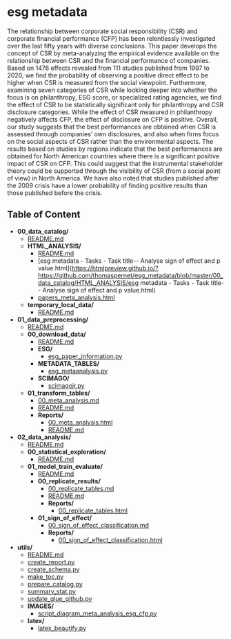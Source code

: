 
# esg metadata



The relationship between corporate social responsibility (CSR) and corporate financial performance (CFP) has been relentlessly investigated over the last fifty years with diverse conclusions. This paper develops the concept of CSR by meta-analyzing the empirical evidence available on the relationship between CSR and the financial performance of companies. Based on 1476 effects revealed from 111 studies published from 1997 to 2020, we find the probability of observing a positive direct effect to be higher when CSR is measured from the social viewpoint. Furthermore, examining seven categories of CSR while looking deeper into whether the focus is on philanthropy, ESG score, or specialized rating agencies, we find the effect of CSR to be statistically significant only for philanthropy and CSR disclosure categories. While the effect of CSR measured in philanthropy negatively affects CFP, the effect of disclosure on CFP is positive. Overall, our study suggests that the best performances are obtained when CSR is assessed through companies’ own disclosures, and also when firms focus on the social aspects of CSR rather than the environmental aspects. The results based on studies by regions indicate that the best performances are obtained for North American countries where there is a significant positive impact of CSR on CFP. This could suggest that the instrumental stakeholder theory could be supported through the visibility of CSR (from a social point of view) in North America. We have also noted that studies published after the 2009 crisis have a lower probability of finding positive results than those published before the crisis.

## Table of Content

 - **00_data_catalog/**
   - [README.md](https://github.com/thomaspernet/esg_metadata/tree/master/00_data_catalog/README.md)
   - **HTML_ANALYSIS/**
     - [README.md](https://github.com/thomaspernet/esg_metadata/tree/master/00_data_catalog/HTML_ANALYSIS/README.md)
     - [esg metadata - Tasks - Task title-- Analyse sign of effect and p value.html](https://htmlpreview.github.io/?https://github.com/thomaspernet/esg_metadata/blob/master/00_data_catalog/HTML_ANALYSIS/esg metadata - Tasks - Task title-- Analyse sign of effect and p value.html)
     - [papers_meta_analysis.html](https://htmlpreview.github.io/?https://github.com/thomaspernet/esg_metadata/blob/master/00_data_catalog/HTML_ANALYSIS/papers_meta_analysis.html)
   - **temporary_local_data/**
     - [README.md](https://github.com/thomaspernet/esg_metadata/tree/master/00_data_catalog/temporary_local_data/README.md)
 - **01_data_preprocessing/**
   - [README.md](https://github.com/thomaspernet/esg_metadata/tree/master/01_data_preprocessing/README.md)
   - **00_download_data/**
     - [README.md](https://github.com/thomaspernet/esg_metadata/tree/master/01_data_preprocessing/00_download_data/README.md)
     - **ESG/**
       - [esg_paper_information.py](https://github.com/thomaspernet/esg_metadata/tree/master/01_data_preprocessing/00_download_data/ESG/esg_paper_information.py)
     - **METADATA_TABLES/**
       - [esg_metaanalysis.py](https://github.com/thomaspernet/esg_metadata/tree/master/01_data_preprocessing/00_download_data/METADATA_TABLES/esg_metaanalysis.py)
     - **SCIMAGO/**
       - [scimagojr.py](https://github.com/thomaspernet/esg_metadata/tree/master/01_data_preprocessing/00_download_data/SCIMAGO/scimagojr.py)
   - **01_transform_tables/**
     - [00_meta_analysis.md](https://github.com/thomaspernet/esg_metadata/tree/master/01_data_preprocessing/01_transform_tables/00_meta_analysis.md)
     - [README.md](https://github.com/thomaspernet/esg_metadata/tree/master/01_data_preprocessing/01_transform_tables/README.md)
     - **Reports/**
       - [00_meta_analysis.html](https://htmlpreview.github.io/?https://github.com/thomaspernet/esg_metadata/blob/master/01_data_preprocessing/01_transform_tables/Reports/00_meta_analysis.html)
       - [README.md](https://github.com/thomaspernet/esg_metadata/tree/master/01_data_preprocessing/01_transform_tables/Reports/README.md)
 - **02_data_analysis/**
   - [README.md](https://github.com/thomaspernet/esg_metadata/tree/master/02_data_analysis/README.md)
   - **00_statistical_exploration/**
     - [README.md](https://github.com/thomaspernet/esg_metadata/tree/master/02_data_analysis/00_statistical_exploration/README.md)
   - **01_model_train_evaluate/**
     - [README.md](https://github.com/thomaspernet/esg_metadata/tree/master/02_data_analysis/01_model_train_evaluate/README.md)
     - **00_replicate_results/**
       - [00_replicate_tables.md](https://github.com/thomaspernet/esg_metadata/tree/master/02_data_analysis/01_model_train_evaluate/00_replicate_results/00_replicate_tables.md)
       - [README.md](https://github.com/thomaspernet/esg_metadata/tree/master/02_data_analysis/01_model_train_evaluate/00_replicate_results/README.md)
       - **Reports/**
         - [00_replicate_tables.html](https://htmlpreview.github.io/?https://github.com/thomaspernet/esg_metadata/blob/master/02_data_analysis/01_model_train_evaluate/00_replicate_results/Reports/00_replicate_tables.html)
     - **01_sign_of_effect/**
       - [00_sign_of_effect_classification.md](https://github.com/thomaspernet/esg_metadata/tree/master/02_data_analysis/01_model_train_evaluate/01_sign_of_effect/00_sign_of_effect_classification.md)
       - **Reports/**
         - [00_sign_of_effect_classification.html](https://htmlpreview.github.io/?https://github.com/thomaspernet/esg_metadata/blob/master/02_data_analysis/01_model_train_evaluate/01_sign_of_effect/Reports/00_sign_of_effect_classification.html)
 - **utils/**
   - [README.md](https://github.com/thomaspernet/esg_metadata/tree/master/utils/README.md)
   - [create_report.py](https://github.com/thomaspernet/esg_metadata/tree/master/utils/create_report.py)
   - [create_schema.py](https://github.com/thomaspernet/esg_metadata/tree/master/utils/create_schema.py)
   - [make_toc.py](https://github.com/thomaspernet/esg_metadata/tree/master/utils/make_toc.py)
   - [prepare_catalog.py](https://github.com/thomaspernet/esg_metadata/tree/master/utils/prepare_catalog.py)
   - [summary_stat.py](https://github.com/thomaspernet/esg_metadata/tree/master/utils/summary_stat.py)
   - [update_glue_github.py](https://github.com/thomaspernet/esg_metadata/tree/master/utils/update_glue_github.py)
   - **IMAGES/**
     - [script_diagram_meta_analysis_esg_cfp.py](https://github.com/thomaspernet/esg_metadata/tree/master/utils/IMAGES/script_diagram_meta_analysis_esg_cfp.py)
   - **latex/**
     - [latex_beautify.py](https://github.com/thomaspernet/esg_metadata/tree/master/utils/latex/latex_beautify.py)
